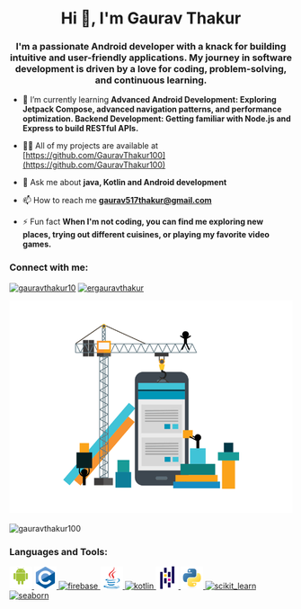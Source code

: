 <h1 align="center">Hi 👋, I'm Gaurav Thakur</h1>
<h3 align="center">I'm a passionate Android developer with a knack for building intuitive and user-friendly applications. My journey in software development is driven by a love for coding, problem-solving, and continuous learning.</h3>

- 🌱 I’m currently learning **Advanced Android Development: Exploring Jetpack Compose, advanced navigation patterns, and performance optimization. Backend Development: Getting familiar with Node.js and Express to build RESTful APIs.**

- 👨‍💻 All of my projects are available at [https://github.com/GauravThakur100](https://github.com/GauravThakur100)

- 💬 Ask me about **java, Kotlin and Android development**

- 📫 How to reach me **gaurav517thakur@gmail.com**

- ⚡ Fun fact **When I'm not coding, you can find me exploring new places, trying out different cuisines, or playing my favorite video games.**

<h3 align="left">Connect with me:</h3>
<p align="left">
<a href="https://linkedin.com/in/gauravthakur10" target="blank"><img align="center" src="https://raw.githubusercontent.com/rahuldkjain/github-profile-readme-generator/master/src/images/icons/Social/linked-in-alt.svg" alt="gauravthakur10" height="30" width="40" /></a>
<a href="https://kaggle.com/ergauravthakur" target="blank"><img align="center" src="https://raw.githubusercontent.com/rahuldkjain/github-profile-readme-generator/master/src/images/icons/Social/kaggle.svg" alt="ergauravthakur" height="30" width="40" /></a>
  
</p>
<p align="center">
<img src="mob-dev.gif" alt="GIF" />
</p>

<p><img align="center" src="https://github-readme-stats.vercel.app/api/top-langs?username=gauravthakur100&show_icons=true&locale=en&layout=compact" alt="gauravthakur100" /></p>
<h3 align="left">Languages and Tools:</h3>
<p align="left"> 
<a href="https://developer.android.com" target="_blank" rel="noreferrer"> 
<img src="https://raw.githubusercontent.com/devicons/devicon/master/icons/android/android-original-wordmark.svg" alt="android" width="40" height="40"/> 
</a> 
<a href="https://www.cprogramming.com/" target="_blank" rel="noreferrer"> 
<img src="https://raw.githubusercontent.com/devicons/devicon/master/icons/c/c-original.svg" alt="c" width="40" height="40"/> 
</a> 
<a href="https://firebase.google.com/" target="_blank" rel="noreferrer"> 
<img src="https://www.vectorlogo.zone/logos/firebase/firebase-icon.svg" alt="firebase" width="40" height="40"/> 
</a> 
<a href="https://www.java.com" target="_blank" rel="noreferrer"> 
<img src="https://raw.githubusercontent.com/devicons/devicon/master/icons/java/java-original.svg" alt="java" width="40" height="40"/> 
</a> 
<a href="https://kotlinlang.org" target="_blank" rel="noreferrer"> 
<img src="https://www.vectorlogo.zone/logos/kotlinlang/kotlinlang-icon.svg" alt="kotlin" width="40" height="40"/> 
</a> 
<a href="https://pandas.pydata.org/" target="_blank" rel="noreferrer"> 
<img src="https://raw.githubusercontent.com/devicons/devicon/2ae2a900d2f041da66e950e4d48052658d850630/icons/pandas/pandas-original.svg" alt="pandas" width="40" height="40"/> 
</a> 
<a href="https://www.python.org" target="_blank" rel="noreferrer"> 
<img src="https://raw.githubusercontent.com/devicons/devicon/master/icons/python/python-original.svg" alt="python" width="40" height="40"/> 
</a> 
<a href="https://scikit-learn.org/" target="_blank" rel="noreferrer"> 
<img src="https://upload.wikimedia.org/wikipedia/commons/0/05/Scikit_learn_logo_small.svg" alt="scikit_learn" width="40" height="40"/> 
</a> 
<a href="https://seaborn.pydata.org/" target="_blank" rel="noreferrer"> 
<img src="https://seaborn.pydata.org/_images/logo-mark-lightbg.svg" alt="seaborn" width="40" height="40"/> 
</a> 
</p>


